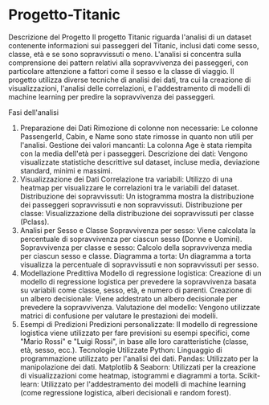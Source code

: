# Progetto-Titanic
Descrizione del Progetto
Il progetto Titanic riguarda l'analisi di un dataset contenente informazioni sui passeggeri del Titanic, inclusi dati come sesso, classe, età e se sono sopravvissuti o meno. L'analisi si concentra sulla comprensione dei pattern relativi alla sopravvivenza dei passeggeri, con particolare attenzione a fattori come il sesso e la classe di viaggio. Il progetto utilizza diverse tecniche di analisi dei dati, tra cui la creazione di visualizzazioni, l'analisi delle correlazioni, e l'addestramento di modelli di machine learning per predire la sopravvivenza dei passeggeri.

Fasi dell'analisi
1. Preparazione dei Dati
Rimozione di colonne non necessarie: Le colonne PassengerId, Cabin, e Name sono state rimosse in quanto non utili per l'analisi.
Gestione dei valori mancanti: La colonna Age è stata riempita con la media dell'età per i passeggeri.
Descrizione dei dati: Vengono visualizzate statistiche descrittive sul dataset, incluse media, deviazione standard, minimi e massimi.
2. Visualizzazione dei Dati
Correlazione tra variabili: Utilizzo di una heatmap per visualizzare le correlazioni tra le variabili del dataset.
Distribuzione dei sopravvissuti: Un istogramma mostra la distribuzione dei passeggeri sopravvissuti e non sopravvissuti.
Distribuzione per classe: Visualizzazione della distribuzione dei sopravvissuti per classe (Pclass).
3. Analisi per Sesso e Classe
Sopravvivenza per sesso: Viene calcolata la percentuale di sopravvivenza per ciascun sesso (Donne e Uomini).
Sopravvivenza per classe e sesso: Calcolo della sopravvivenza media per ciascun sesso e classe.
Diagramma a torta: Un diagramma a torta visualizza la percentuale di sopravvissuti e non sopravvissuti per sesso.
4. Modellazione Predittiva
Modello di regressione logistica: Creazione di un modello di regressione logistica per prevedere la sopravvivenza basata su variabili come classe, sesso, età, e numero di parenti.
Creazione di un albero decisionale: Viene addestrato un albero decisionale per prevedere la sopravvivenza.
Valutazione del modello: Vengono utilizzate matrici di confusione per valutare le prestazioni dei modelli.
5. Esempi di Predizioni
Predizioni personalizzate: Il modello di regressione logistica viene utilizzato per fare previsioni su esempi specifici, come "Mario Rossi" e "Luigi Rossi", in base alle loro caratteristiche (classe, età, sesso, ecc.).
Tecnologie Utilizzate
Python: Linguaggio di programmazione utilizzato per l'analisi dei dati.
Pandas: Utilizzato per la manipolazione dei dati.
Matplotlib & Seaborn: Utilizzati per la creazione di visualizzazioni come heatmap, istogrammi e diagrammi a torta.
Scikit-learn: Utilizzato per l'addestramento dei modelli di machine learning (come regressione logistica, alberi decisionali e random forest).

